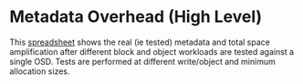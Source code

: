 # Metadata Overhead (High Level)

This [spreadsheet](https://docs.google.com/spreadsheets/d/1LskX9ha0JxfoJJ07ecV19bP-hl2tFgb2CG31JOx2NSI/edit?usp=sharing) shows the real (ie tested) metadata and total space amplification after different block and object workloads are tested against a single OSD.  Tests are performed at different write/object and minimum allocation sizes. 
